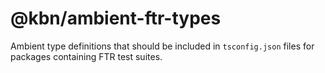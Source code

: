 # @kbn/ambient-ftr-types

Ambient type definitions that should be included in `tsconfig.json` files for packages containing FTR test suites.
